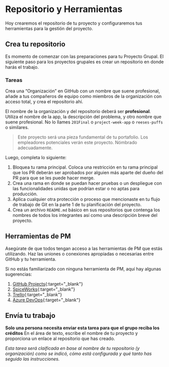 ﻿# Repositorio y Herramientas

Hoy crearemos el repositorio de tu proyecto y configuraremos tus herramientas para la gestión del proyecto.

## Crea tu repositorio

Es momento de comenzar con las preparaciones para tu Proyecto Grupal. El siguiente paso para los proyectos grupales es crear un repositorio en donde harás el trabajo.

### Tareas

Crea una “Organización” en GitHub con un nombre que suene profesional, añade a tus compañeros de equipo como miembros de la organización con acceso total, y crea el repositorio ahí.

El nombre de la organización y del repositorio deberá ser **profesional**. Utiliza el nombre de la app, la descripción del problema, y otro nombre que suene profesional. No lo llames `201Final` o `project-week-app` o `reeses-puffs` o similares.

> Este proyecto será una pieza fundamental de tu portafolio. Los empleadores potenciales verán este proyecto. Nómbrado adecuadamente.

Luego, completa lo siguiente:

1. Bloquea tu rama principal. Coloca una restricción en tu rama principal que los PR deberán ser aprobados por alguien más aparte del dueño del PR para que se les puede hacer merge.
1. Crea una rama en donde se puedan hacer pruebas o un despliegue con las funcionalidades unidas que podrían estar o no aptas para producción.
1. Aplica cualquier otra protección o proceso que mencionaste en tu flujo de trabajo de Git en la parte 1 de tu planificación del proyecto.
1. Crea un archivo `README.md` básico en sus repositorios que contenga los nombres de todos los integrantes así como una descripción breve del proyecto.

## Herramientas de PM

Asegúrate de que todos tengan acceso a las herramientas de PM que estás utilizando. Haz las uniones o conexiones apropiadas o necesarias entre GitHub y tu herramienta.

Si no estás familiarizado con ninguna herramienta de PM, aquí hay algunas sugerencias:

1. [GitHub Projects](https://help.github.com/en/articles/about-project-boards){:target="_blank"}
1. [SpiceWorks](https://www.spiceworks.com/free-help-desk-software){:target="_blank"}
2. [Trello](https://trello.com/){:target="_blank"}
3. [Azure DevOps](https://azure.microsoft.com/en-us/services/devops/?nav=min){:target="_blank"}

## Envía tu trabajo

**Solo una persona necesita enviar esta tarea para que el grupo reciba los créditos**
En el área de texto, escribe el nombre de tu proyecto y proporciona un enlace al repositorio que has creado.

_Esta tarea será claificada en base al nombre de tu repositorio (y organización) como se indicó, cómo está configurada y qué tanto has seguido las instrucciones._
